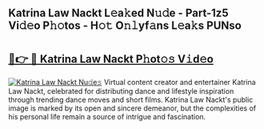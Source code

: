 ## Katrina Law Nackt L𝚎a𝚔ed N𝚞𝚍e - Part-1z5 Vi𝚍𝚎o P𝚑𝚘tos - H𝚘𝚝 O𝚗𝚕yf𝚊ns L𝚎a𝚔s PUNso

# <h2><a href="http://kf3a07.oniu.top/?m=Katrina+Law+Nackt">🔗👉 🔴 Katrina Law Nackt P𝚑ot𝚘𝚜 V𝚒d𝚎o</a></h2>

[![Katrina Law Nackt Nu𝚍e𝚜](https://i.imgur.com/0qMVB7G.gif)](http://kf3a07.oniu.top/?m=Katrina+Law+Nackt)
Virtual content creator and entertainer Katrina Law Nackt, celebrated for distributing dance and lifestyle inspiration through trending dance moves and short films. Katrina Law Nackt's public image is marked by its open and sincere demeanor, but the complexities of his personal life remain a source of intrigue and fascination.  
